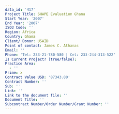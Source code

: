 ```yaml
---
data_id: '417'
Project Title: SHAPE Evaluation Ghana
Start Year: '2007'
End Year: '2007'
ISO3 Code: ''
Region: Africa
Country: Ghana
Client/ Donor: USAID
Point of contact: James C. Athanas
Email: ''
Phone: 'Tel: 233-21-780-580 | Cel: 233-244-313-522'
Is Current Project? (true/false): 
Practice Area:
  - ''
Prime: x
Contract Value USD: '87343.00'
Contract Number: ''
Sub: ''
Link: ''
Link to the document file: ''
Document Title: ''
Subcontract Number/Order Number/Grant Number: ''
---
```


